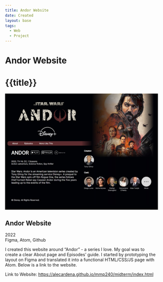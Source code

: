 ```yaml
---
title: Andor Website
date: Created
layout: base
tags:
  - Web
  - Project
---
```


# Andor Website

# {{title}}

<div class="project_images">
  <img src="images/andor_about_page.jpg" alt="andor_about_page">
</div>

<div class="project_bio">
  <h2>Andor Website</h2>
  <p>
      2022
      <br>
      Figma, Atom, Github
  </p>


  <p>
      I created this website around “Andor” - a series I love. My goal was to 
      create a clear About page and Episodes’ guide. I started by prototyping 
      the layout on Figma and translated it into a functional HTML/CSS/JS page 
      with Atom. Below is a link to the website.
  </p>

  <p>
      Link to Website: <a href="https://alecardena.github.io/mmp240/midterm/index.html">https://alecardena.github.io/mmp240/midterm/index.html</a>  
  </p>
</div>

